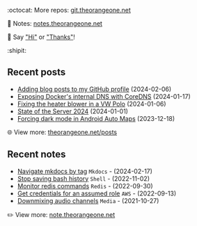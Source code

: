 <!-- Automatically generated - do not edit directly -->

:octocat: More repos: [git.theorangeone.net](https://git.theorangeone.net/)

:pencil: Notes: [notes.theorangeone.net](https://notes.theorangeone.net/)

:wave: Say ["Hi"](https://theorangeone.net/contact/) or ["Thanks"](https://theorangeone.net/support/)!

:shipit:

## Recent posts


- [Adding blog posts to my GitHub profile](https://theorangeone.net/posts/github-readme-blog-posts/) (2024-02-06)
- [Exposing Docker's internal DNS with CoreDNS](https://theorangeone.net/posts/expose-docker-internal-dns/) (2024-01-17)
- [Fixing the heater blower in a VW Polo](https://theorangeone.net/posts/vw-polo-heater-blower/) (2024-01-06)
- [State of the Server 2024](https://theorangeone.net/posts/state-of-the-server-2024/) (2024-01-01)
- [Forcing dark mode in Android Auto Maps](https://theorangeone.net/posts/dark-android-auto-maps/) (2023-12-18)

:globe_with_meridians: View more: [theorangeone.net/posts](https://theorangeone.net/posts/)

## Recent notes


- [Navigate mkdocs by tag](https://notes.theorangeone.net/notes/mkdocs-nav-by-tag/) `Mkdocs` - (2024-02-17)
- [Stop saving bash history](https://notes.theorangeone.net/notes/shell/stop-saving-history/) `Shell` - (2022-11-02)
- [Monitor redis commands](https://notes.theorangeone.net/notes/database/redis-monitor/) `Redis` - (2022-09-30)
- [Get credentials for an assumed role](https://notes.theorangeone.net/notes/infrastructure/assume-role-credentials/) `AWS` - (2022-09-13)
- [Downmixing audio channels](https://notes.theorangeone.net/notes/shell/ffmpeg-downmixing-audio/) `Media` - (2021-10-27)

:pencil2: View more: [note.theorangeone.net](https://notes.theorangeone.net/)